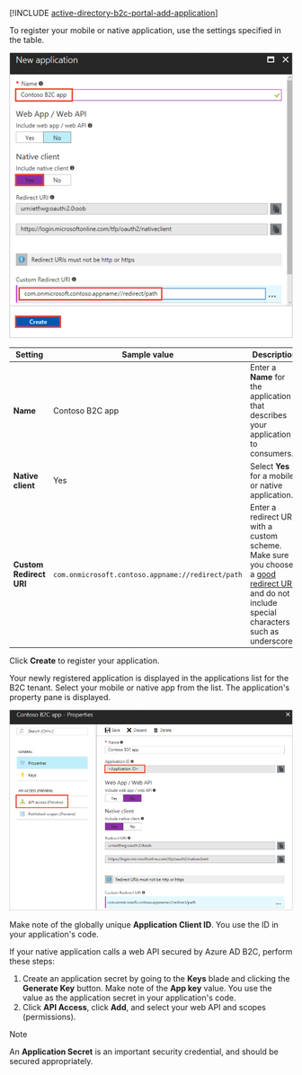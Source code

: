 [!INCLUDE [active-directory-b2c-portal-add-application](active-directory-b2c-portal-add-application.md)]

To register your mobile or native application, use the settings specified in the table.

![Example registration settings for new mobile or native application](./media/active-directory-b2c-register-mobile-native-app/b2c-new-mobile-native-app-settings.png)

| Setting      | Sample value  | Description                                        |
| ------------ | ------- | -------------------------------------------------- |
| **Name** | Contoso B2C app | Enter a **Name** for the application that describes your application to consumers. |
| **Native client** | Yes | Select **Yes** for a mobile or native application. |
| **Custom Redirect URI** | `com.onmicrosoft.contoso.appname://redirect/path` | Enter a redirect URI with a custom scheme. Make sure you choose a [good redirect URI](../articles/active-directory-b2c/active-directory-b2c-app-registration.md#choosing-a-native-application-redirect-uri) and do not include special characters such as underscores. |

Click **Create** to register your application.

Your newly registered application is displayed in the applications list for the B2C tenant. Select your mobile or native app from the list. The application's property pane is displayed.

![Application properties](./media/active-directory-b2c-register-mobile-native-app/b2c-mobile-native-app-properties.png)

Make note of the globally unique **Application Client ID**. You use the ID in your application's code.

If your native application calls a web API secured by Azure AD B2C, perform these steps:
   1. Create an application secret by going to the **Keys** blade and clicking the **Generate Key** button. Make note of the **App key** value. You use the value as the application secret in your application's code.
   2. Click **API Access**, click **Add**, and select your web API and scopes (permissions).

> [!NOTE]
> An **Application Secret** is an important security credential, and should be secured appropriately.
> 
